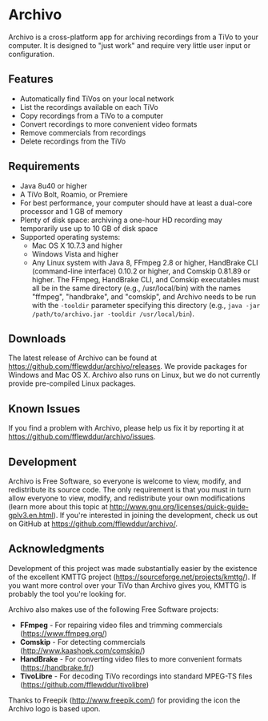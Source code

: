 # Archivo
Archivo is a cross-platform app for archiving recordings from a TiVo to your computer. It is designed to "just work" and require very little user input or configuration.

## Features
* Automatically find TiVos on your local network
* List the recordings available on each TiVo
* Copy recordings from a TiVo to a computer
* Convert recordings to more convenient video formats
* Remove commercials from recordings
* Delete recordings from the TiVo

## Requirements
* Java 8u40 or higher
* A TiVo Bolt, Roamio, or Premiere
* For best performance, your computer should have at least a dual-core processor and 1 GB of memory
* Plenty of disk space: archiving a one-hour HD recording may temporarily use up to 10 GB of disk space
* Supported operating systems:
  * Mac OS X 10.7.3 and higher
  * Windows Vista and higher
  * Any Linux system with Java 8, FFmpeg 2.8 or higher, HandBrake CLI (command-line interface) 0.10.2 or higher, and Comskip 0.81.89 or higher. The FFmpeg, HandBrake CLI, and Comskip executables must all be in the same directory (e.g., /usr/local/bin) with the names "ffmpeg", "handbrake", and "comskip", and Archivo needs to be run with the `-tooldir` parameter specifying this directory (e.g., `java -jar /path/to/archivo.jar -tooldir /usr/local/bin`).

## Downloads
The latest release of Archivo can be found at https://github.com/fflewddur/archivo/releases. We provide packages for Windows and Mac OS X. Archivo also runs on Linux, but we do not currently provide pre-compiled Linux packages.

## Known Issues
If you find a problem with Archivo, please help us fix it by reporting it at https://github.com/fflewddur/archivo/issues.

## Development
Archivo is Free Software, so everyone is welcome to view, modify, and redistribute its source code. The only requirement is that you must in turn allow everyone to view, modify, and redistribute your own modifications (learn more about this topic at http://www.gnu.org/licenses/quick-guide-gplv3.en.html). If you're interested in joining the development, check us out on GitHub at https://github.com/fflewddur/archivo/.

## Acknowledgments

Development of this project was made substantially easier by the existence of the excellent KMTTG project (https://sourceforge.net/projects/kmttg/). If you want more control over your TiVo than Archivo gives you, KMTTG is probably the tool you're looking for.

Archivo also makes use of the following Free Software projects:
* **FFmpeg** - For repairing video files and trimming commercials (https://www.ffmpeg.org/)
* **Comskip** - For detecting commercials (http://www.kaashoek.com/comskip/)
* **HandBrake** - For converting video files to more convenient formats (https://handbrake.fr/)
* **TivoLibre** - For decoding TiVo recordings into standard MPEG-TS files (https://github.com/fflewddur/tivolibre)

Thanks to Freepik (http://www.freepik.com/) for providing the icon the Archivo logo is based upon.